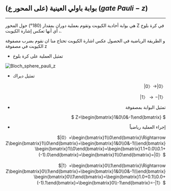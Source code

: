 ##  بوابة باولي العينية (على المحور ع)  ($gate$ $Pauli-z$) 
---

هي بوابة أحادية الكيوبت وتقوم بعملية دوران بمقدار
(180°) حول المحور Z في كرة بلوخ ، أي أنها تعكس إشارة الكيوبت.
 

 و الطريقة الرياضية في الحصول عكس اشارة الكيوبت  تحتاج منا ان نقوم بضرب مصفوفة الكيوبت في مصفوفة z
 - تمثيل العملية على كرة بلوخ


![Bloch_sphere_pauli_z](~/images/pauliz.gif)

- تمثيل ديراك
 <div align="right">

$|0〉\rightarrow|0〉$

$|1〉\rightarrow -|1〉$

- تمثيل البوابة بمصفوفة 

$ Z=\begin{bmatrix}1&0\\0&-1\end{bmatrix} $


- إجراء العملية رياضياً 

$|0〉=\begin{bmatrix}1\\0\end{bmatrix}\Rightarrow Z\begin{bmatrix}1\\0\end{bmatrix}=\begin{bmatrix}1&0\\0&-1\\\end{bmatrix}\begin{bmatrix}1\\0\end{bmatrix}=\begin{bmatrix}1.1+0.0\\0.1+(-1).0\end{bmatrix}=\begin{bmatrix}1\\0\end{bmatrix}=|0〉$

$|1〉=\begin{bmatrix}0\\1\end{bmatrix}\Rightarrow Z\begin{bmatrix}0\\1\end{bmatrix}=\begin{bmatrix}1&0\\0&-1\\\end{bmatrix}\begin{bmatrix}0\\1\end{bmatrix}=\begin{bmatrix}1.0+0.1\\0.0+(-1).1\end{bmatrix}=\begin{bmatrix}0\\-1\end{bmatrix}=-|1〉$
</div>

 

<!-- المصادر -->
<!-- https://www.quantum-inspire.com/kbase/pauli-z/ -->
<!-- https://en.wikipedia.org/wiki/Quantum_logic_gate -->
